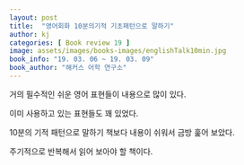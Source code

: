 ```yaml
---
layout: post
title:  "영어회화 10분의기적 기초패턴으로 말하기"
author: kj
categories: [ Book review 19 ]
image: assets/images/books-images/englishTalk10min.jpg
book_info: "19. 03. 06 ~ 19. 03. 09"
book_author: "해커스 어학 연구소"
---
```

거의 필수적인 쉬운 영어 표현들이 내용으로 많이 있다.

이미 사용하고 있는 표현들도 꽤 있었다.

10분의 기적 패턴으로 말하기 책보다 내용이 쉬워서 금방 훑어 보았다.

주기적으로 반복해서 읽어 보아야 할 책이다.

